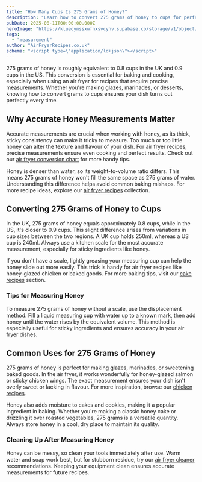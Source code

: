 ```yaml
---
title: "How Many Cups Is 275 Grams of Honey?"
description: "Learn how to convert 275 grams of honey to cups for perfect baking and cooking every time. Get accurate measurements now!"
pubDate: 2025-08-11T00:00:00.000Z
heroImage: "https://klueoymssxwfnxsvcyhv.supabase.co/storage/v1/object/public/md/how-many-cups-is-275-grams-of-honey-139735b0.png"
tags:
  - "measurement"
author: "AirFryerRecipes.co.uk"
schema: "<script type=\"application/ld+json\"></script>"
---
```


<p>275 grams of honey is roughly equivalent to 0.8 cups in the UK and 0.9 cups in the US. This conversion is essential for baking and cooking, especially when using an air fryer for recipes that require precise measurements. Whether you're making glazes, marinades, or desserts, knowing how to convert grams to cups ensures your dish turns out perfectly every time.</p>

<h2>Why Accurate Honey Measurements Matter</h2>
<p>Accurate measurements are crucial when working with honey, as its thick, sticky consistency can make it tricky to measure. Too much or too little honey can alter the texture and flavour of your dish. For air fryer recipes, precise measurements ensure even cooking and perfect results. Check out our <a href=https://www.airfryerrecipe.co.uk/air-fryer-conversion-chart>air fryer conversion chart</a> for more handy tips.</p>
<p>Honey is denser than water, so its weight-to-volume ratio differs. This means 275 grams of honey won't fill the same space as 275 grams of water. Understanding this difference helps avoid common baking mishaps. For more recipe ideas, explore our <a href=https://www.airfryerrecipe.co.uk/recipes>air fryer recipes</a> collection.</p>

<h2>Converting 275 Grams of Honey to Cups</h2>
<p>In the UK, 275 grams of honey equals approximately 0.8 cups, while in the US, it's closer to 0.9 cups. This slight difference arises from variations in cup sizes between the two regions. A UK cup holds 250ml, whereas a US cup is 240ml. Always use a kitchen scale for the most accurate measurement, especially for sticky ingredients like honey.</p>
<p>If you don't have a scale, lightly greasing your measuring cup can help the honey slide out more easily. This trick is handy for air fryer recipes like honey-glazed chicken or baked goods. For more baking tips, visit our <a href=https://www.airfryerrecipe.co.uk/recipe-category/cakes>cake recipes</a> section.</p>

<h3>Tips for Measuring Honey</h3>
<p>To measure 275 grams of honey without a scale, use the displacement method. Fill a liquid measuring cup with water up to a known mark, then add honey until the water rises by the equivalent volume. This method is especially useful for sticky ingredients and ensures accuracy in your air fryer dishes.</p>

<h2>Common Uses for 275 Grams of Honey</h2>
<p>275 grams of honey is perfect for making glazes, marinades, or sweetening baked goods. In the air fryer, it works wonderfully for honey-glazed salmon or sticky chicken wings. The exact measurement ensures your dish isn't overly sweet or lacking in flavour. For more inspiration, browse our <a href=https://www.airfryerrecipe.co.uk/recipe-category/chicken>chicken recipes</a>.</p>
<p>Honey also adds moisture to cakes and cookies, making it a popular ingredient in baking. Whether you're making a classic honey cake or drizzling it over roasted vegetables, 275 grams is a versatile quantity. Always store honey in a cool, dry place to maintain its quality.</p>

<h3>Cleaning Up After Measuring Honey</h3>
<p>Honey can be messy, so clean your tools immediately after use. Warm water and soap work best, but for stubborn residue, try our <a href=https://www.airfryerrecipe.co.uk/air-fryer-cleaner>air fryer cleaner</a> recommendations. Keeping your equipment clean ensures accurate measurements for future recipes.</p>